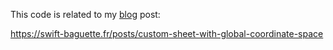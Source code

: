 This code is related to my [blog](https://swift-baguette.fr) post:

https://swift-baguette.fr/posts/custom-sheet-with-global-coordinate-space